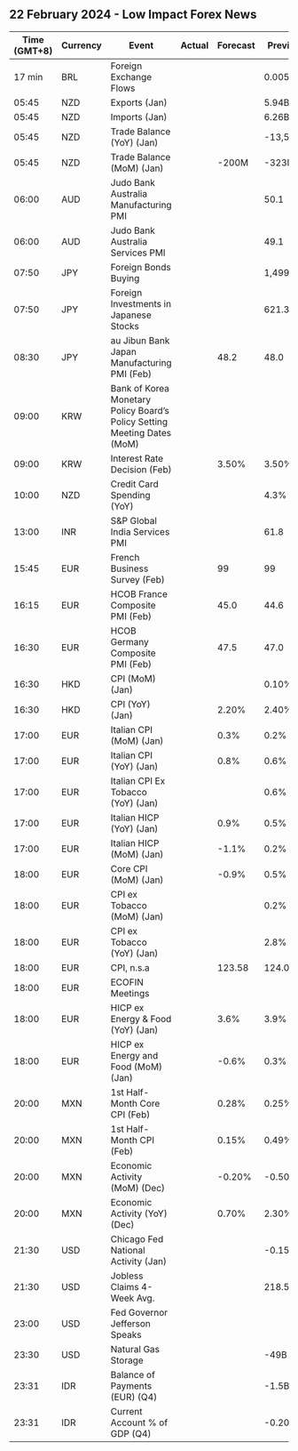 ## 22 February 2024 - Low Impact Forex News

| Time (GMT+8) | Currency | Event | Actual | Forecast | Previous |
|------|----------|-------|--------|----------|----------|
| 17 min | BRL | Foreign Exchange Flows |  |  | 0.005B |
| 05:45 | NZD | Exports (Jan) |  |  | 5.94B |
| 05:45 | NZD | Imports (Jan) |  |  | 6.26B |
| 05:45 | NZD | Trade Balance (YoY) (Jan) |  |  | -13,570M |
| 05:45 | NZD | Trade Balance (MoM) (Jan) |  | -200M | -323M |
| 06:00 | AUD | Judo Bank Australia Manufacturing PMI |  |  | 50.1 |
| 06:00 | AUD | Judo Bank Australia Services PMI |  |  | 49.1 |
| 07:50 | JPY | Foreign Bonds Buying |  |  | 1,499.3B |
| 07:50 | JPY | Foreign Investments in Japanese Stocks |  |  | 621.3B |
| 08:30 | JPY | au Jibun Bank Japan Manufacturing PMI (Feb) |  | 48.2 | 48.0 |
| 09:00 | KRW | Bank of Korea Monetary Policy Board’s Policy Setting Meeting Dates (MoM) |  |  |  |
| 09:00 | KRW | Interest Rate Decision (Feb) |  | 3.50% | 3.50% |
| 10:00 | NZD | Credit Card Spending (YoY) |  |  | 4.3% |
| 13:00 | INR | S&P Global India Services PMI |  |  | 61.8 |
| 15:45 | EUR | French Business Survey (Feb) |  | 99 | 99 |
| 16:15 | EUR | HCOB France Composite PMI (Feb) |  | 45.0 | 44.6 |
| 16:30 | EUR | HCOB Germany Composite PMI (Feb) |  | 47.5 | 47.0 |
| 16:30 | HKD | CPI (MoM) (Jan) |  |  | 0.10% |
| 16:30 | HKD | CPI (YoY) (Jan) |  | 2.20% | 2.40% |
| 17:00 | EUR | Italian CPI (MoM) (Jan) |  | 0.3% | 0.2% |
| 17:00 | EUR | Italian CPI (YoY) (Jan) |  | 0.8% | 0.6% |
| 17:00 | EUR | Italian CPI Ex Tobacco (YoY) (Jan) |  |  | 0.6% |
| 17:00 | EUR | Italian HICP (YoY) (Jan) |  | 0.9% | 0.5% |
| 17:00 | EUR | Italian HICP (MoM) (Jan) |  | -1.1% | 0.2% |
| 18:00 | EUR | Core CPI (MoM) (Jan) |  | -0.9% | 0.5% |
| 18:00 | EUR | CPI ex Tobacco (MoM) (Jan) |  |  | 0.2% |
| 18:00 | EUR | CPI ex Tobacco (YoY) (Jan) |  |  | 2.8% |
| 18:00 | EUR | CPI, n.s.a |  | 123.58 | 124.05 |
| 18:00 | EUR | ECOFIN Meetings |  |  |  |
| 18:00 | EUR | HICP ex Energy & Food (YoY) (Jan) |  | 3.6% | 3.9% |
| 18:00 | EUR | HICP ex Energy and Food (MoM) (Jan) |  | -0.6% | 0.3% |
| 20:00 | MXN | 1st Half-Month Core CPI (Feb) |  | 0.28% | 0.25% |
| 20:00 | MXN | 1st Half-Month CPI (Feb) |  | 0.15% | 0.49% |
| 20:00 | MXN | Economic Activity (MoM) (Dec) |  | -0.20% | -0.50% |
| 20:00 | MXN | Economic Activity (YoY) (Dec) |  | 0.70% | 2.30% |
| 21:30 | USD | Chicago Fed National Activity (Jan) |  |  | -0.15 |
| 21:30 | USD | Jobless Claims 4-Week Avg. |  |  | 218.50K |
| 23:00 | USD | Fed Governor Jefferson Speaks |  |  |  |
| 23:30 | USD | Natural Gas Storage |  |  | -49B |
| 23:31 | IDR | Balance of Payments (EUR) (Q4) |  |  | -1.5B |
| 23:31 | IDR | Current Account % of GDP (Q4) |  |  | -0.20% |
